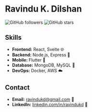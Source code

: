 # Ravindu K. Dilshan

![GitHub followers](https://img.shields.io/github/followers/ravindukd?style=social)
![GitHub stars](https://img.shields.io/github/stars/ravindukd?style=social)

## Skills

- **Frontend:** React, Svelte 🌐
- **Backend:** Node.js, Express 🔧
- **Mobile:** Flutter 📱
- **Database:** MongoDB, MySQL 💾
- **DevOps:** Docker, AWS ☁️

## Contact

- **Email:** [ravindukd@gmail.com](mailto:ravindukd@gmail.com) 📧
- **LinkedIn:** [linkedin.com/in/ravindukd](https://linkedin.com/in/ravindukd) 🌟
